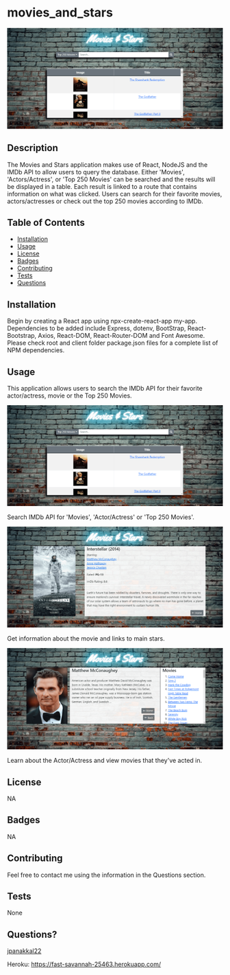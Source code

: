 # movies_and_stars

![Movies & Stars](/client/public/Images/movies_and_stars.PNG)

## Description
The Movies and Stars application makes use of React, NodeJS and the IMDb API to allow users to query the database. Either 'Movies', 'Actors/Actress', or 'Top 250 Movies' can be searched and the results will be displayed in a table. Each result is linked to a route that contains information on what was clicked. Users can search for their favorite movies, actors/actresses or check out the top 250 movies according to IMDb.

## Table of Contents

* [Installation](#installation)
* [Usage](#usage)
* [License](#license)
* [Badges](#badges)
* [Contributing](#contributing)
* [Tests](#tests)
* [Questions](#questions)

## Installation
Begin by creating a React app using npx-create-react-app my-app. Dependencies to be added include Express, dotenv, BootStrap, React-Bootstrap, Axios, React-DOM, React-Router-DOM and Font Awesome. Please check root and client folder package.json files for a complete list of NPM dependencies.

## Usage
This application allows users to search the IMDb API for their favorite actor/actress, movie or the Top 250 Movies.

![Search Page](/client/public/Images/movies_and_stars.PNG)

Search IMDb API for 'Movies', 'Actor/Actress' or 'Top 250 Movies'.

![Movie Page](/client/public/Images/movies_and_stars_M.PNG)

Get information about the movie and links to main stars.

![Actor Page](/client/public/Images/movies_and_stars_A.PNG)

Learn about the Actor/Actress and view movies that they've acted in.

## License
NA

## Badges
NA
## Contributing 
Feel free to contact me using the information in the Questions section.

## Tests
None

## Questions?
[jpanakkal22](https://github.com/jpanakkal22)

Heroku: https://fast-savannah-25463.herokuapp.com/

